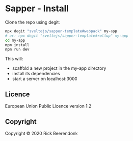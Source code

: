 # Sapper - Install

Clone the repo using degit:

```zsh
npx degit "sveltejs/sapper-template#webpack" my-app
# or: npx degit "sveltejs/sapper-template#rollup" my-app
cd my-app
npm install
npm run dev
```

This will:

- scaffold a new project in the my-app directory
- install its dependencies
- start a server on localhost:3000

## Licence

European Union Public Licence version 1.2

## Copyright

Copyright © 2020 Rick Beerendonk

```

```
